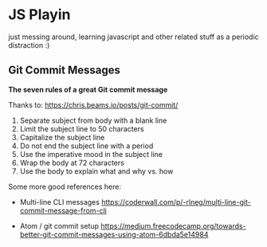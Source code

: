 # JS Playin

just messing around, learning javascript and other related stuff as a periodic distraction :)

## Git Commit Messages

**The seven rules of a great Git commit message**

Thanks to: https://chris.beams.io/posts/git-commit/

1. Separate subject from body with a blank line
2. Limit the subject line to 50 characters
3. Capitalize the subject line
4. Do not end the subject line with a period
5. Use the imperative mood in the subject line
6. Wrap the body at 72 characters
7. Use the body to explain what and why vs. how

Some more good references here:

* Multi-line CLI messages https://coderwall.com/p/-rlneg/multi-line-git-commit-message-from-cli

* Atom / git commit setup
https://medium.freecodecamp.org/towards-better-git-commit-messages-using-atom-6dbda5e14984
